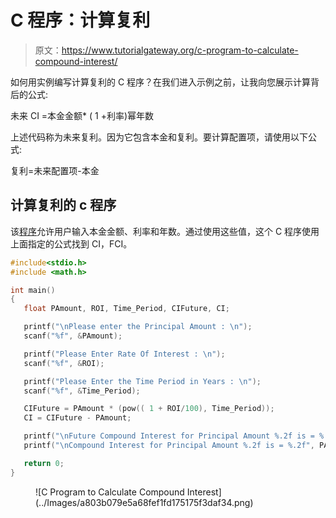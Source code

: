 # C 程序：计算复利

> 原文：<https://www.tutorialgateway.org/c-program-to-calculate-compound-interest/>

如何用实例编写计算复利的 C 程序？在我们进入示例之前，让我向您展示计算背后的公式:

未来 CI =本金金额* ( 1 +利率)幂年数

上述代码称为未来复利。因为它包含本金和复利。要计算配置项，请使用以下公式:

复利=未来配置项-本金

## 计算复利的 c 程序

该[程序](https://www.tutorialgateway.org/c-programming-examples/)允许用户输入本金金额、利率和年数。通过使用这些值，这个 C 程序使用上面指定的公式找到 CI，FCI。

```c
#include<stdio.h>
#include <math.h>

int main() 
{
   float PAmount, ROI, Time_Period, CIFuture, CI;

   printf("\nPlease enter the Principal Amount : \n");
   scanf("%f", &PAmount);

   printf("Please Enter Rate Of Interest : \n");
   scanf("%f", &ROI);

   printf("Please Enter the Time Period in Years : \n");
   scanf("%f", &Time_Period);

   CIFuture = PAmount * (pow(( 1 + ROI/100), Time_Period));
   CI = CIFuture - PAmount;

   printf("\nFuture Compound Interest for Principal Amount %.2f is = %.2f", PAmount, CIFuture);
   printf("\nCompound Interest for Principal Amount %.2f is = %.2f", PAmount, CI);

   return 0;
}
```

<figure class="wp-block-image">![C Program to Calculate Compound Interest](../Images/a803b079e5a68fef1fd175175f3daf34.png)</figure>